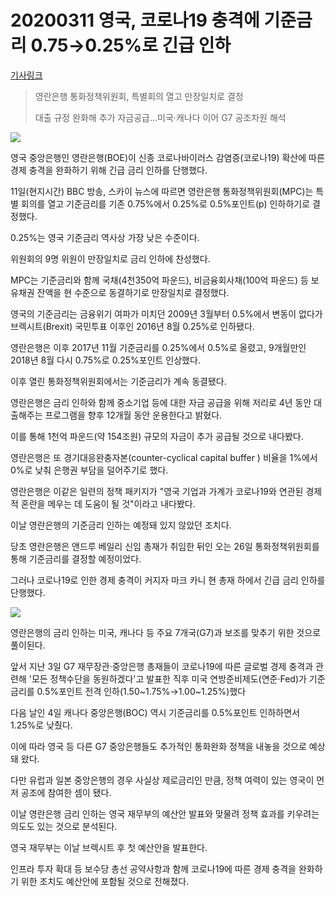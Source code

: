 # 20200311 영국, 코로나19 충격에 기준금리 0.75→0.25%로 긴급 인하

[기사링크](<https://news.naver.com/main/read.nhn?mode=LS2D&mid=shm&sid1=101&sid2=259&oid=001&aid=0011465994>)



> 영란은행 통화정책위원회, 특별회의 열고 만장일치로 결정
>
> 대출 규정 완화해 추가 자금공급…미국·캐나다 이어 G7 공조차원 해석  



![](https://imgnews.pstatic.net/image/001/2020/03/11/PRU20200310318601848_P2_20200311172814045.jpg?type=w647)



  영국 중앙은행인 영란은행(BOE)이 신종 코로나바이러스 감염증(코로나19) 확산에 따른 경제 충격을 완화하기 위해 긴급 금리 인하를 단행했다.



11일(현지시간) BBC 방송, 스카이 뉴스에 따르면 영란은행 통화정책위원회(MPC)는 특별 회의를 열고 기준금리를 기존 0.75%에서 0.25%로 0.5%포인트(p) 인하하기로 결정했다.



0.25%는 영국 기준금리 역사상 가장 낮은 수준이다.



위원회의 9명 위원이 만장일치로 금리 인하에 찬성했다.



MPC는 기준금리와 함께 국채(4천350억 파운드), 비금융회사채(100억 파운드) 등 보유채권 잔액을 현 수준으로 동결하기로 만장일치로 결정했다.



영국의 기준금리는 금융위기 여파가 미치던 2009년 3월부터 0.5%에서 변동이 없다가 브렉시트(Brexit) 국민투표 이후인 2016년 8월 0.25%로 인하됐다.



영란은행은 이후 2017년 11월 기준금리를 0.25%에서 0.5%로 올렸고, 9개월만인 2018년 8월 다시 0.75%로 0.25%포인트 인상했다.



이후 열린 통화정책위원회에서는 기준금리가 계속 동결됐다.



영란은행은 금리 인하와 함께 중소기업 등에 대한 자금 공급을 위해 저리로 4년 동안 대출해주는 프로그램을 향후 12개월 동안 운용한다고 밝혔다.



이를 통해 1천억 파운드(약 154조원) 규모의 자금이 추가 공급될 것으로 내다봤다.



영란은행은 또 경기대응완충자본(counter-cyclical capital buffer ) 비율을 1%에서 0%로 낮춰 은행권 부담을 덜어주기로 했다.



영란은행은 이같은 일련의 정책 패키지가 "영국 기업과 가계가 코로나19와 연관된 경제적 혼란을 메우는 데 도움이 될 것"이라고 내다봤다.



이날 영란은행의 기준금리 인하는 예정돼 있지 않았던 조치다.



당초 영란은행은 앤드루 베일리 신임 총재가 취임한 뒤인 오는 26일 통화정책위원회를 통해 기준금리를 결정할 예정이었다.



그러나 코로나19로 인한 경제 충격이 커지자 마크 카니 현 총재 하에서 긴급 금리 인하를 단행했다.  



![](https://imgnews.pstatic.net/image/001/2020/03/11/PEP20200311029901848_P2_20200311172814090.jpg?type=w647)



  영란은행의 금리 인하는 미국, 캐나다 등 주요 7개국(G7)과 보조를 맞추기 위한 것으로 풀이된다.



앞서 지난 3일 G7 재무장관·중앙은행 총재들이 코로나19에 따른 글로벌 경제 충격과 관련해 '모든 정책수단을 동원하겠다'고 발표한 직후 미국 연방준비제도(연준·Fed)가 기준금리를 0.5%포인트 전격 인하(1.50~1.75%→1.00~1.25%)했다



다음 날인 4일 캐나다 중앙은행(BOC) 역시 기준금리를 0.5%포인트 인하하면서 1.25%로 낮췄다.



이에 따라 영국 등 다른 G7 중앙은행들도 추가적인 통화완화 정책을 내놓을 것으로 예상돼 왔다.



다만 유럽과 일본 중앙은행의 경우 사실상 제로금리인 만큼, 정책 여력이 있는 영국이 먼저 공조에 참여한 셈이 됐다.



이날 영란은행 금리 인하는 영국 재무부의 예산안 발표와 맞물려 정책 효과를 키우려는 의도도 있는 것으로 분석된다.



영국 재무부는 이날 브렉시트 후 첫 예산안을 발표한다.



인프라 투자 확대 등 보수당 총선 공약사항과 함께 코로나19에 따른 경제 충격을 완화하기 위한 조치도 예산안에 포함될 것으로 전해졌다.  